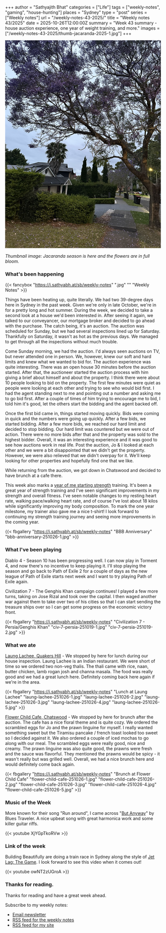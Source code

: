 +++
author = "Sathyajith Bhat"
categories = ["Life"]
tags = ["weekly-notes", "gaming", "house-hunting"]
places = "Sydney"
type = "post"
series = ["Weekly notes"]
url = "/weekly-notes-43-2025/"
title = "Weekly notes 43/2025"
date = 2025-10-26T12:00:00Z
summary = "Week 43 summary - house auction experience, one year of weight training, and more."
images = ["/weekly-notes-43-2025/thumb-jacaranda-2025-1.jpg"]
+++

![](thumb-jacaranda-2025-1.jpg)

_Thumbnail image: Jacaranda season is here and the flowers are in full bloom._

### What's been happening

{{< fancybox "https://i.sathyabh.at/sb/weekly-notes" ".jpg" "" "Weekly Notes" >}}

Things have been heating up, quite literally. We had two 39-degree days here in Sydney in the past week. Given we're only in late October, we're in for a pretty long and hot summer. During the week, we decided to take a second look at a house we'd been interested in. After seeing it again, we talked to our conveyancer, our mortgage broker and decided to go ahead with the purchase. The catch being, it's an auction. The auction was scheduled for Sunday, but we had several inspections lined up for Saturday. Thankfully on Saturday, it wasn't as hot as the previous days. We managed to get through all the inspections without much trouble.

Come Sunday morning, we had the auction. I'd always seen auctions on TV, but never attended one in person. We, however, knew our soft and hard limits and knew what we wanted to bid for. The auction experience was quite interesting. There was an open house 30 minutes before the auction started. After that, the auctioneer started the auction process with him giving a brief about himself and about the property. I think there were about 10 people looking to bid on the property. The first few minutes were quiet as people were looking at each other and trying to see who would bid first. I had the agent standing next to me and pointing out a number and asking me to go bid first. After a couple of times of him trying to encourage me to bid, I told him it's good, let the others start the bidding and the agent backed off. 

Once the first bid came in, things started moving quickly. Bids were coming in quick and the numbers were going up quickly. After a few bids, we started bidding. After a few more bids, we reached our hard limit and decided to stop bidding. Our hard limit was countered but we were out of action. There were no more bids after that and the property was sold to the highest bidder. Overall, it was an interesting experience and it was good to see how auctions work in real life. Post the auction, Jo & I looked at each other and we were a bit disappointed that we didn't get the property. However, we were also relieved that we didn't overpay for it. We'll keep looking for other properties and hopefully find one that we like.

While returning from the auction, we got down in Chatswood and decided to have brunch at a cafe there. 

This week also marks a [year of me starting strength](/weekly-notes-43-2024/) training. It's been a great year of strength training and I've seen significant improvements in my strength and overall fitness. I've seen notable changes to my resting heart rate, walking pace/walking heart rate, and of course I've lost about 18 kilos while significantly improving my body composition. To mark the one year milestone, my trainer also gave me a nice t-shirt! I look forward to continuing my strength training journey and seeing more improvements in the coming year. 

{{< fbgallery "https://i.sathyabh.at/sb/weekly-notes" "BBB Anniversary" "bbb-anniversary-251026-1.jpg" >}}


### What I've been playing

Diablo 4 - Season 10 has been progressing well. I can now play in Torment 4, and now there's no incentive to keep playing it. I'll stop playing the season and go back to Path of Exile 2 for a couple of days as the new league of Path of Exile starts next week and I want to try playing Path of Exile again. 

Civilization 7 - The Genghis Khan campaign continues! I played a few more turns, taking on Jose Rizal and took over the capital. I then waged another war against them to take over two of his cities so that I can start sending the treasure ships over so I can get some progress on the economic victory front. 

{{< fbgallery "https://i.sathyabh.at/sb/weekly-notes" "Civilization 7 - Persia/Genghis Khan" "civ-7-persia-251019-1.jpg" "civ-7-persia-251019-2.jpg" >}}  

### What we ate

[Laung Lachee, Quakers Hill](https://maps.app.goo.gl/ygwn1CGCx8UsvkZg7) - We stopped by here for lunch during our house inspection. Laung Lachee is an Indian restaurant. We were short of time so we ordered two non-veg thalis. The thali came with rice, naan, butter chicken, lamb rogan josh and channa masala. The food was really good and we had a great lunch here. Definitely coming back here again if we're in the area.

{{< fbgallery "https://i.sathyabh.at/sb/weekly-notes" "Lunch at Laung Lachee" "laung-lachee-251026-1.jpg" "laung-lachee-251026-2.jpg" "laung-lachee-251026-3.jpg" "laung-lachee-251026-4.jpg" "laung-lachee-251026-5.jpg" >}}

[Flower Child Cafe, Chatswood](https://maps.app.goo.gl/VmgaLkQ8DVJPfnDj8) - We stopped by here for brunch after the auction. The cafe has a nice floral theme and is quite cozy. We ordered the scrambled eggs for Jo and the prawn linguine for myself. I really wanted something sweet but the Tiramisu pancake / french toast looked too sweet so I decided against it. We also ordered a couple of iced mochas to go along with our meal. The scrambled eggs were really good, nice and creamy. The prawn linguine was also quite good, the prawns were fresh and the sauce was flavorful. They mentioned the prawns would be spicy - it wasn't really but was grilled well. Overall, we had a nice brunch here and would definitely come back again.

{{< fbgallery "https://i.sathyabh.at/sb/weekly-notes" "Brunch at Flower Child Cafe" "flower-child-cafe-251026-1.jpg" "flower-child-cafe-251026-2.jpg" "flower-child-cafe-251026-3.jpg" "flower-child-cafe-251026-4.jpg" "flower-child-cafe-251026-5.jpg" >}}


### Music of the Week

More known for their song "Run around", I came across "[But Anyway](https://www.youtube.com/watch?v=XjYGpTkoRVw)" by Blues Traveler. A nice upbeat song with great harmonica work and some killer guitar riffs.

{{< youtube XjYGpTkoRVw >}}

### Link of the week

Building Beautifully are doing a train race in Sydney along the style of [Jet Lag: The Game](https://en.wikipedia.org/wiki/Jet_Lag:_The_Game). I look forward to see this video when it comes out! 

{{< youtube owNT2zUGroA >}}

### Thanks for reading.

Thanks for reading and have a great week ahead.

Subscribe to my weekly notes:

- [Email newsletter](https://sathyabhat.substack.com/)
- [RSS feed for the weekly notes](https://sathyabh.at/series/weekly-notes/index.xml)
- [RSS feed for my site](https://sathyabh.at/index.xml)
